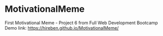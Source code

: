 # MotivationalMeme
First Motivational Meme - Project 6 from Full Web Development Bootcamp
Demo link: https://hireben.github.io/MotivationalMeme/
